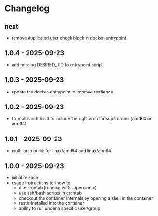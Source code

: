 # Changelog

## next

- remove duplicated user check block in docker-entrypoint

## 1.0.4 - 2025-09-23

- add missing DESIRED_UID to entrypoint script

## 1.0.3 - 2025-09-23

- update the docker-entrypoint to improve resilience

## 1.0.2 - 2025-09-23

- fix multi-arch build to include the right arch for supercronic (amd64 or
  arm64)

## 1.0.1 - 2025-09-23

- multi-arch build: for linux/amd64 and linux/arm64

## 1.0.0 - 2025-09-23

- initial release
- usage instructions tell how to
  - use crontab (running with supercronic)
  - use ash/bash scripts in crontab
  - checkout the container internals by opening a shell in the container
  - restic installed into the container
  - ability to run under a specific user/group
